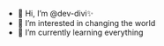- 👋 Hi, I’m @dev-divi✨
- 👀 I’m interested in changing the world 
- 🌱 I’m currently learning everything
